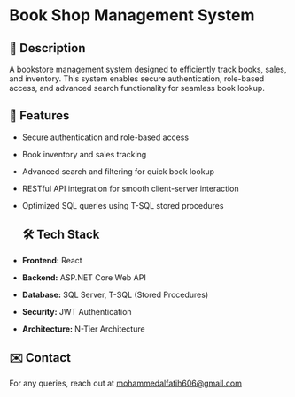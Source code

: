 # Book Shop Management System

## 📌 Description
A bookstore management system designed to efficiently track books, sales, and inventory. 
This system enables secure authentication, role-based access, and advanced search functionality for seamless book lookup.

## 🚀 Features
- Secure authentication and role-based access
- Book inventory and sales tracking
- Advanced search and filtering for quick book lookup
- RESTful API integration for smooth client-server interaction
- Optimized SQL queries using T-SQL stored procedures

  ## 🛠 Tech Stack
- **Frontend:** React  
- **Backend:** ASP.NET Core Web API  
- **Database:** SQL Server, T-SQL (Stored Procedures)  
- **Security:** JWT Authentication  
- **Architecture:** N-Tier Architecture

## ✉️ Contact
For any queries, reach out at [mohammedalfatih606@gmail.com](mailto:your-email@example.com)  
